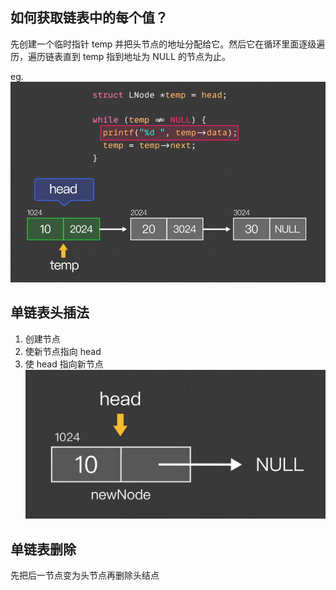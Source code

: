 ## 如何获取链表中的每个值？

先创建一个临时指针 temp 并把头节点的地址分配给它。然后它在循环里面逐级遍历，遍历链表直到 temp 指到地址为 NULL 的节点为止。

eg.
![Alt text](./获取链表值.png)

## 单链表头插法

1. 创建节点
2. 使新节点指向 head
3. 使 head 指向新节点
   ![Alt text](./头插法.png)

## 单链表删除

先把后一节点变为头节点再删除头结点
